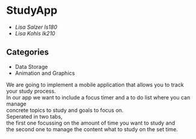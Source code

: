# StudyApp
* *Lisa Salzer ls180* 
* *Lisa Kohls lk210*

## Categories
* Data Storage
* Animation and Graphics

We are going to implement a mobile application that allows you to track your study process.\
In our app we want to include a focus timer and a to do list where you can manage\
concrete topics to study and goals to focus on.\
Seperated in two tabs,\
the first one focussing on the amount of time you want to study and\
the second one to manage the content what to study on the set time. 






